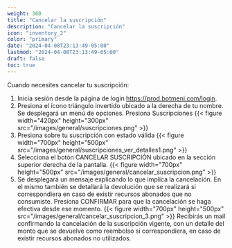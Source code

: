 ```yaml
---
weight: 360
title: "Cancelar la suscripción"
description: "Cancelar la suscripción"
icon: "inventory_2"
color: "primary"
date: "2024-04-08T23:13:49-05:00"
lastmod: "2024-04-08T23:13:49-05:00"
draft: false
toc: true
---
```


Cuando necesites cancelar tu suscripción:

1. Inicia sesión desde la página de login  <https://prod.botmeni.com/login>.
2. Presiona el ícono triángulo invertido ubicado a la derecha de tu nombre. Se desplegará un menú de opciones. Presiona Suscripciones
{{< figure width="420px" height="300px" src="/images/general/suscripciones.png" >}} 
3. Presiona sobre tu suscripción con estado válida 
{{< figure width="700px" height="500px" src="/images/general/suscripciones_ver_detalles1.png" >}} 
4. Selecciona el botón CANCELAR SUSCRIPCIÓN ubicado en la sección superior derecha de la pantalla.
{{< figure width="700px" height="500px" src="/images/general/cancelar_suscripcion.png" >}} 
5. Se desplegará un mensaje explicando lo que implica la cancelación. En el mismo también se detallará la devolución que se realizará si correspondiera en caso de existir recursos abonados que no consumiste. Presiona CONFIRMAR para que la cancelación se haga efectiva desde ese momento.
{{< figure width="700px" height="500px" src="/images/general/cancelar_suscripcion_3.png" >}} 
Recibirás un mail confirmando la cancelación de la suscripción vigente, con un detalle del monto que se devuelve como reembolso si correspondiera, en caso de existir recursos abonados no utilizados.
